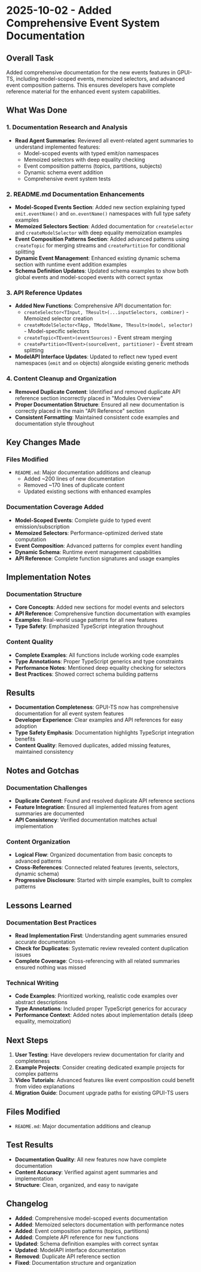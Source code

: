 # 2025-10-02 - Added Comprehensive Event System Documentation

## Overall Task
Added comprehensive documentation for the new events features in GPUI-TS, including model-scoped events, memoized selectors, and advanced event composition patterns. This ensures developers have complete reference material for the enhanced event system capabilities.

## What Was Done

### 1. Documentation Research and Analysis
- **Read Agent Summaries**: Reviewed all event-related agent summaries to understand implemented features:
  - Model-scoped events with typed emit/on namespaces
  - Memoized selectors with deep equality checking
  - Event composition patterns (topics, partitions, subjects)
  - Dynamic schema event addition
  - Comprehensive event system tests

### 2. README.md Documentation Enhancements
- **Model-Scoped Events Section**: Added new section explaining typed `emit.eventName()` and `on.eventName()` namespaces with full type safety examples
- **Memoized Selectors Section**: Added documentation for `createSelector` and `createModelSelector` with deep equality memoization examples
- **Event Composition Patterns Section**: Added advanced patterns using `createTopic` for merging streams and `createPartition` for conditional splitting
- **Dynamic Event Management**: Enhanced existing dynamic schema section with runtime event addition examples
- **Schema Definition Updates**: Updated schema examples to show both global events and model-scoped events with correct syntax

### 3. API Reference Updates
- **Added New Functions**: Comprehensive API documentation for:
  - `createSelector<TInput, TResult>(...inputSelectors, combiner)` - Memoized selector creation
  - `createModelSelector<TApp, TModelName, TResult>(model, selector)` - Model-specific selectors
  - `createTopic<TEvent>(eventSources)` - Event stream merging
  - `createPartition<TEvent>(sourceEvent, partitioner)` - Event stream splitting
- **ModelAPI Interface Updates**: Updated to reflect new typed event namespaces (`emit` and `on` objects) alongside existing generic methods

### 4. Content Cleanup and Organization
- **Removed Duplicate Content**: Identified and removed duplicate API reference section incorrectly placed in "Modules Overview"
- **Proper Documentation Structure**: Ensured all new documentation is correctly placed in the main "API Reference" section
- **Consistent Formatting**: Maintained consistent code examples and documentation style throughout

## Key Changes Made

### Files Modified
- `README.md`: Major documentation additions and cleanup
  - Added ~200 lines of new documentation
  - Removed ~170 lines of duplicate content
  - Updated existing sections with enhanced examples

### Documentation Coverage Added
- **Model-Scoped Events**: Complete guide to typed event emission/subscription
- **Memoized Selectors**: Performance-optimized derived state computation
- **Event Composition**: Advanced patterns for complex event handling
- **Dynamic Schema**: Runtime event management capabilities
- **API Reference**: Complete function signatures and usage examples

## Implementation Notes

### Documentation Structure
- **Core Concepts**: Added new sections for model events and selectors
- **API Reference**: Comprehensive function documentation with examples
- **Examples**: Real-world usage patterns for all new features
- **Type Safety**: Emphasized TypeScript integration throughout

### Content Quality
- **Complete Examples**: All functions include working code examples
- **Type Annotations**: Proper TypeScript generics and type constraints
- **Performance Notes**: Mentioned deep equality checking for selectors
- **Best Practices**: Showed correct schema building patterns

## Results
- **Documentation Completeness**: GPUI-TS now has comprehensive documentation for all event system features
- **Developer Experience**: Clear examples and API references for easy adoption
- **Type Safety Emphasis**: Documentation highlights TypeScript integration benefits
- **Content Quality**: Removed duplicates, added missing features, maintained consistency

## Notes and Gotchas

### Documentation Challenges
- **Duplicate Content**: Found and resolved duplicate API reference sections
- **Feature Integration**: Ensured all implemented features from agent summaries are documented
- **API Consistency**: Verified documentation matches actual implementation

### Content Organization
- **Logical Flow**: Organized documentation from basic concepts to advanced patterns
- **Cross-References**: Connected related features (events, selectors, dynamic schema)
- **Progressive Disclosure**: Started with simple examples, built to complex patterns

## Lessons Learned

### Documentation Best Practices
- **Read Implementation First**: Understanding agent summaries ensured accurate documentation
- **Check for Duplicates**: Systematic review revealed content duplication issues
- **Complete Coverage**: Cross-referencing with all related summaries ensured nothing was missed

### Technical Writing
- **Code Examples**: Prioritized working, realistic code examples over abstract descriptions
- **Type Annotations**: Included proper TypeScript generics for accuracy
- **Performance Context**: Added notes about implementation details (deep equality, memoization)

## Next Steps
1. **User Testing**: Have developers review documentation for clarity and completeness
2. **Example Projects**: Consider creating dedicated example projects for complex patterns
3. **Video Tutorials**: Advanced features like event composition could benefit from video explanations
4. **Migration Guide**: Document upgrade paths for existing GPUI-TS users

## Files Modified
- `README.md`: Major documentation additions and cleanup

## Test Results
- **Documentation Quality**: All new features now have complete documentation
- **Content Accuracy**: Verified against agent summaries and implementation
- **Structure**: Clean, organized, and easy to navigate

## Changelog
- **Added**: Comprehensive model-scoped events documentation
- **Added**: Memoized selectors documentation with performance notes
- **Added**: Event composition patterns (topics, partitions)
- **Added**: Complete API reference for new functions
- **Updated**: Schema definition examples with correct syntax
- **Updated**: ModelAPI interface documentation
- **Removed**: Duplicate API reference section
- **Fixed**: Documentation structure and organization